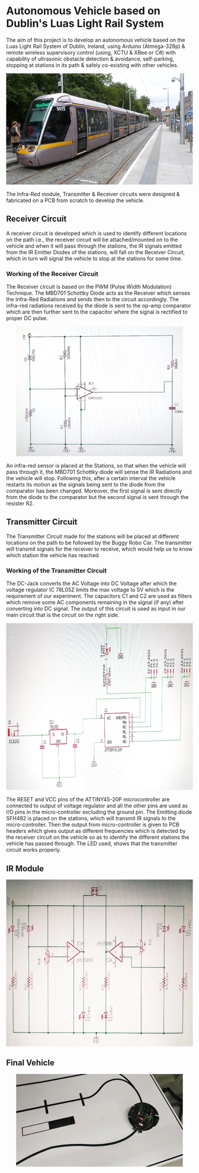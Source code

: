 # Autonomous Vehicle based on Dublin's Luas Light Rail System

The aim of this project is to develop an autonomous vehicle based on the Luas Light Rail System of Dublin, Ireland, using Arduino (Atmega-328p) & remote wireless supervisory control (using, XCTU & XBee or C#) with capability of ultrasonic obstacle detection & avoidance, self-parking, stopping at stations in its path & safely co-existing with other vehicles. 

<p align="center">
    <img width="550" height="300" src = 'https://github.com/aviralchharia/Autonomous-Vehicle-based-on-Dublin-Luas-Light-Rail-System/blob/master/Images/Luas%20Light%20Rail%20Dublin.jpg?raw=true'
</p>

The Infra-Red module, Transmitter & Receiver circuits were designed & fabricated on a PCB from scratch to develop the vehicle.

## Receiver Circuit

A receiver circuit is developed which is used to identify different locations on the path i.e., the receiver circuit will be attached/mounted on to the vehicle and when it will pass through the stations, the IR signals emitted from the IR Emitter Diodes of the stations, will fall on the Receiver Circuit, which in turn will signal the vehicle to stop at the stations for some time. 

### Working of the Receiver Circuit

The Receiver circuit is based on the PWM (Pulse Width Modulation) Technique. The MBD701 Schottky Diode acts as the Receiver which senses the Infra-Red Radiations and sends then to the circuit accordingly. The infra-red radiations received by the diode is sent to the op-amp comparator which are then further sent to the capacitor where the signal is rectified to proper DC pulse. 

<p align="center">
    <img width="450" height="350" src = 'https://github.com/aviralchharia/Autonomous-Vehicle-based-on-Dublin-Luas-Light-Rail-System/blob/master/Images/PWM%20based%20Receiver%20Circuit.jpg?raw=true'
</p>

An infra-red sensor is placed at the Stations, so that when the vehicle will pass through it, the MBD701 Schottky diode will sense the IR Radiations and the vehicle will stop. Following this, after a certain interval the vehicle restarts its motion as the signals being sent to the diode from the comparator has been changed. Moreover, the first signal is sent directly from the diode to the comparator but the second signal is sent through the resister R2.

## Transmitter Circuit

The Transmitter Circuit made for the stations will be placed at different locations on the path to be followed by the Buggy Robo Car. The transmitter will transmit signals for the receiver to receive, which would help us to know which station the vehicle has reached.

### Working of the Transmitter Circuit

The DC-Jack converts the AC Voltage into DC Voltage after which the voltage regulator IC 78L05Z limits the max voltage to 5V which is the requirement of our experiment. The capacitors C1 and C2 are used as filters which remove some AC components remaining in the signal (if any) after converting into DC signal. The output of this circuit is used as input in our main circuit that is the circuit on the right side. 

<p align="center">
    <img width="800" height="450" src = 'https://github.com/aviralchharia/Autonomous-Vehicle-based-on-Dublin-Luas-Light-Rail-System/blob/master/Images/PWM%20based%20Transmitter%20Circuit.jpg?raw=true'
</p>

The RESET and VCC pins of the ATTINY45-20P microcontroller are connected to output of voltage regulator and all the other pins are used as I/O pins in the micro-controller excluding the ground pin. The Emitting diode SFH482 is placed on the stations, which will transmit IR signals to the micro-controller. Then the output from micro-controller is given to PCB headers which gives output as different frequencies which is detected by the receiver circuit on the vehicle so as to identify the different stations the vehicle has passed through. The LED used, shows that the transmitter circuit works properly.

## IR Module

<p align="center">
    <img width="700" height="450" src = 'https://github.com/aviralchharia/Autonomous-Vehicle-based-on-Dublin-Luas-Light-Rail-System/blob/master/Images/IR%20Module.png?raw=true'
</p>

## Final Vehicle

<p align="center">
    <img width="450" height="250" src = 'https://github.com/aviralchharia/Autonomous-Vehicle-based-on-Dublin-Luas-Light-Rail-System/blob/master/Images/Buggy%20Project-01.jpg?raw=true'
</p>
